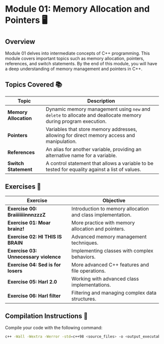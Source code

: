 # Module 01: Memory Allocation and Pointers 🖥️

## Overview

Module 01 delves into intermediate concepts of C++ programming. This module covers important topics such as memory allocation, pointers, references, and switch statements. By the end of this module, you will have a deep understanding of memory management and pointers in C++.

## Topics Covered 📚

| Topic                     | Description                                                                                           |
|---------------------------|-------------------------------------------------------------------------------------------------------|
| **Memory Allocation**     | Dynamic memory management using `new` and `delete` to allocate and deallocate memory during program execution. |
| **Pointers**              | Variables that store memory addresses, allowing for direct memory access and manipulation.            |
| **References**            | An alias for another variable, providing an alternative name for a variable.                          |
| **Switch Statement**      | A control statement that allows a variable to be tested for equality against a list of values.        |

## Exercises 📝

| Exercise                              | Objective                                                                |
|---------------------------------------|--------------------------------------------------------------------------|
| **Exercise 00: BraiiiiiiinnnzzzZ**     | Introduction to memory allocation and class implementation.              |
| **Exercise 01: Moar brainz!**          | More practice with memory allocation and pointers.                       |
| **Exercise 02: HI THIS IS BRAIN**      | Advanced memory management techniques.                                   |
| **Exercise 03: Unnecessary violence**  | Implementing classes with complex behaviors.                             |
| **Exercise 04: Sed is for losers**     | More advanced C++ features and file operations.                          |
| **Exercise 05: Harl 2.0**              | Working with advanced class implementations.                             |
| **Exercise 06: Harl filter**           | Filtering and managing complex data structures.                          |

## Compilation Instructions 🔧

Compile your code with the following command:
```sh
c++ -Wall -Wextra -Werror -std=c++98 <source_files> -o <output_executable>